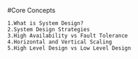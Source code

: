 #Core Concepts

    1.What is System Design?				
    2.System Design Strategies				
    3.High Availability vs Fault Tolerance				
    4.Horizontal and Vertical Scaling				
    5.High Level Design vs Low Level Design
